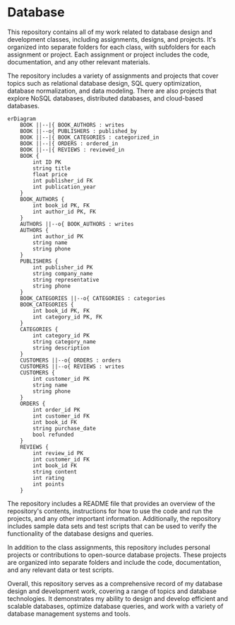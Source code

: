 # Database
This repository contains all of my work related to database design and development classes, including assignments, designs, and projects. It's organized into separate folders for each class, with subfolders for each assignment or project. Each assignment or project includes the code, documentation, and any other relevant materials.

The repository includes a variety of assignments and projects that cover topics such as relational database design, SQL query optimization, database normalization, and data modeling. There are also projects that explore NoSQL databases, distributed databases, and cloud-based databases.




```mermaid
erDiagram
    BOOK ||--|{ BOOK_AUTHORS : writes
    BOOK ||--o{ PUBLISHERS : published_by
    BOOK ||--|{ BOOK_CATEGORIES : categorized_in
    BOOK ||--|{ ORDERS : ordered_in
    BOOK ||--|{ REVIEWS : reviewed_in
    BOOK {
        int ID PK
        string title
        float price
        int publisher_id FK
        int publication_year
    }
    BOOK_AUTHORS {
        int book_id PK, FK
        int author_id PK, FK
    }
    AUTHORS ||--o{ BOOK_AUTHORS : writes
    AUTHORS {
        int author_id PK
        string name
        string phone
    }
    PUBLISHERS {
        int publisher_id PK
        string company_name
        string representative
        string phone
    }
    BOOK_CATEGORIES ||--o{ CATEGORIES : categories
    BOOK_CATEGORIES {
        int book_id PK, FK
        int category_id PK, FK
    }
    CATEGORIES {
        int category_id PK
        string category_name
        string description
    }
    CUSTOMERS ||--o{ ORDERS : orders
    CUSTOMERS ||--o{ REVIEWS : writes
    CUSTOMERS {
        int customer_id PK
        string name
        string phone
    }
    ORDERS {
        int order_id PK
        int customer_id FK
        int book_id FK
        string purchase_date
        bool refunded
    }
    REVIEWS {
        int review_id PK
        int customer_id FK
        int book_id FK
        string content
        int rating
        int points
    }

```



The repository includes a README file that provides an overview of the repository's contents, instructions for how to use the code and run the projects, and any other important information. Additionally, the repository includes sample data sets and test scripts that can be used to verify the functionality of the database designs and queries.

In addition to the class assignments, this repository includes personal projects or contributions to open-source database projects. These projects are organized into separate folders and include the code, documentation, and any relevant data or test scripts.

Overall, this repository serves as a comprehensive record of my database design and development work, covering a range of topics and database technologies. It demonstrates my ability to design and develop efficient and scalable databases, optimize database queries, and work with a variety of database management systems and tools.